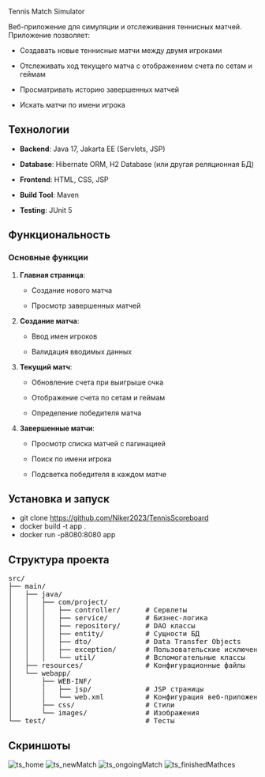Tennis Match Simulator

Веб-приложение для симуляции и отслеживания теннисных матчей. Приложение позволяет:

- Создавать новые теннисные матчи между двумя игроками
    
- Отслеживать ход текущего матча с отображением счета по сетам и геймам
    
- Просматривать историю завершенных матчей
    
- Искать матчи по имени игрока
    

## Технологии

- **Backend**: Java 17, Jakarta EE (Servlets, JSP)
    
- **Database**: Hibernate ORM, H2 Database (или другая реляционная БД)
    
- **Frontend**: HTML, CSS, JSP
    
- **Build Tool**: Maven
    
- **Testing**: JUnit 5
    

## Функциональность

### Основные функции

1. **Главная страница**:
    
    - Создание нового матча
        
    - Просмотр завершенных матчей
        
2. **Создание матча**:
    
    - Ввод имен игроков
        
    - Валидация вводимых данных
        
3. **Текущий матч**:
    
    - Обновление счета при выигрыше очка
        
    - Отображение счета по сетам и геймам
        
    - Определение победителя матча
        
4. **Завершенные матчи**:
    
    - Просмотр списка матчей с пагинацией
        
    - Поиск по имени игрока
        
    - Подсветка победителя в каждом матче
        

## Установка и запуск
   
- git clone https://github.com/Niker2023/TennisScoreboard
- docker build -t app .
- docker run -p8080:8080 app

## Структура проекта
<pre>
src/
├── main/ 
│   ├── java/
│   │   ├── com/project/
│   │   │   ├── controller/      # Сервлеты
│   │   │   ├── service/         # Бизнес-логика
│   │   │   ├── repository/      # DAO классы
│   │   │   ├── entity/          # Сущности БД
│   │   │   ├── dto/             # Data Transfer Objects
│   │   │   ├── exception/       # Пользовательские исключения
│   │   │   └── util/            # Вспомогательные классы
│   ├── resources/               # Конфигурационные файлы
│   └── webapp/
│       ├── WEB-INF/
│       │   ├── jsp/             # JSP страницы
│       │   └── web.xml          # Конфигурация веб-приложения
│       ├── css/                 # Стили
│       └── images/              # Изображения
└── test/                        # Тесты
</pre>
## Скриншоты

![ts_home](https://github.com/user-attachments/assets/c09e19b5-1f7e-4e42-900a-1105b9656096)
![ts_newMatch](https://github.com/user-attachments/assets/fac69331-bbf6-4c54-8557-8b0169565953)
![ts_ongoingMatch](https://github.com/user-attachments/assets/77ad1a89-cc26-4550-b92e-8014cdd49e6a)
![ts_finishedMathces](https://github.com/user-attachments/assets/c4a6eaca-4da4-43f1-9415-191b9f049ad4)

